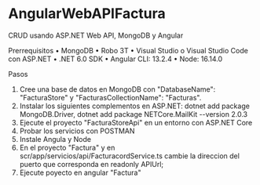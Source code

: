 # AngularWebAPIFactura

CRUD usando ASP.NET Web API, MongoDB y Angular

Prerrequisitos
•	MongoDB
•	Robo 3T
•	Visual Studio o Visual Studio Code con ASP.NET
•	.NET 6.0 SDK
•	Angular CLI: 13.2.4
• Node: 16.14.0

Pasos
1. Cree una base de datos en MongoDB con "DatabaseName": "FacturaStore" y "FacturasCollectionName": "Facturas".
2. Instalar los siguientes complementos en ASP.NET: dotnet add package MongoDB.Driver, dotnet add package NETCore.MailKit --version 2.0.3
3. Ejecute el proyecto "FacturaStoreApi" en un entorno con ASP.NET Core
4. Probar los servicios con POSTMAN
5. Instale Angula y Node
6. En el proyecto "Factura" y en scr/app/servicios/api/FacturacordService.ts cambie la direccion del puerto que corresponda en readonly APIUrl;
7. Ejecute poyecto en angular "Factura"
